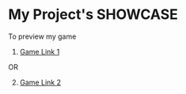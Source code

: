 My Project's SHOWCASE
===================
To preview my game

1) <a href="https://rawgithub.com/xeeker/MyProjects/master/games/mygame.html">Game Link 1 </a>

  OR
  
2) <a href="http://htmlpreview.github.io/?https://github.com/xeeker/MyProjects/blob/master/games/mygame.html">Game Link 2 </a>

